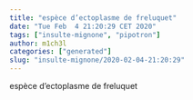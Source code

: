 ```yaml
---
title: "espèce d’ectoplasme de freluquet"
date: "Tue Feb  4 21:20:29 CET 2020"
tags: ["insulte-mignone", "pipotron"]
author: m1ch3l
categories: ["generated"]
slug: "insulte-mignone/2020-02-04-21:20:29"
---
```


espèce d’ectoplasme de freluquet
